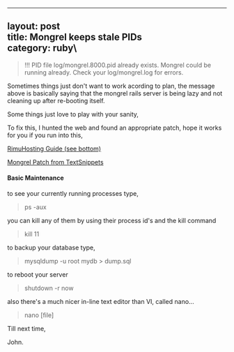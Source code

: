 ------------------------------------------------------------------------

layout: post\
title: Mongrel keeps stale PIDs\
category: ruby\
----

>  !!! PID file log/mongrel.8000.pid already exists. Mongrel could be
> running already. Check your log/mongrel.log for errors.

Sometimes things just don't want to work acording to plan, the message
above is basically saying that the mongrel rails server is being lazy
and not cleaning up after re-booting itself.

Some things just love to play with your sanity,

To fix this, I hunted the web and found an appropriate patch, hope it
works for you if you run into this,

[RimuHosting Guide (see
bottom)](http://bliki.rimuhosting.com/space/knowledgebase/linux/miscapplications/ruby+on+rails)

[Mongrel Patch from
TextSnippets](http://textsnippets.com/posts/show/931)

#### Basic Maintenance

to see your currently running processes type,

> ps -aux

you can kill any of them by using their process id's and the kill
command

> kill 11

to backup your database type,

> mysqldump -u root mydb \> dump.sql

to reboot your server

> shutdown -r now

also there's a much nicer in-line text editor than VI, called nano...

> nano \[file\]

Till next time,

John.
